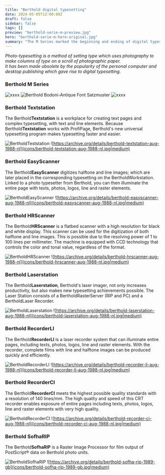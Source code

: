 ```yaml
---
title: "Berthold digital typesetting"
date: 2024-05-05T12:00:00Z
draft: false
sidebar: false
tags: []
preview: "berthold-serie-m-preview.jpg"
hero: "berthold-serie-m-hero-original.jpg"
summary: "The M Series marked the beginning and ending of digital typesetting for H. Berthold AG"
---
```


_Photo-typesetting is a method of setting type which uses photography to make columns of type on a scroll of photographic paper.  
It has been made obsolete by the popularity of the personal computer and desktop publishing which gave rise to digital typesetting._

### Berthold M Series

![xxxx](workstation.jpg)
![Berthold Bodoni-Antique Font Satzmuster](satzmuster.jpg)
![xxxx](berthold-hr-scanner-demo.jpg)

### Berthold Textstation

The Berthold**Textstation** is a workplace for creating text pages and complex typesetting, with text and line elements. Because Berthold**Textstation** works with ProfiPage, Berthold's new universal typesetting program makes typesetting faster and easier.

![Berthold**Teststation**](berthold-textstation.jpg)
![https://archive.org/details/berthold-textstation-aug-1988-nl](icons/berthold-textstation-aug-1988-nl.jpg|medium)

### Berthold EasyScanner

The Berthold**EasyScanner** digitizes halftone and line images; which are later placed in the corresponding typesetting on the BertholdWorkstation. Linked to a photo typesetter from Berthold, you can then illuminate the entire page with texts, photos, logos, line and raster elements.

![Berthold**EasyScanner**](berthold-easyscanner.jpg)
![https://archive.org/details/berthold-easyscanner-aug-1988-nl](icons/berthold-easyscanner-aug-1988-nl.jpg|medium)

### Berthold HRScanner

The Berthold**HRScanner** is a flatbed scanner with a high resolution for black and white display. This scanner can be used for the digitization of both halftone and line images. This is possible due to the resolving power of 1 to 100 lines per millimeter. The machine is equipped with CCD technology that controls the color and tonal value, regardless of the format.

![Berthold**HRScanner**](berthold-hr-scanner.jpg)
![https://archive.org/details/berthold-hrscanner-aug-1988-nl](icons/berthold-hrscanner-aug-1988-nl.jpg|medium)

### Berthold Laserstation

The Berthold**Laserstation**, Berthold's laser imager, not only increases productivity, but also makes new typesetting achievements possible. The Laser Station consists of a BertholdRasterServer (RIP and PC) and a BertholdLaser Recorder.

![Berthold**Laserstation**](berthold-laserstation.jpg)
![https://archive.org/details/berthold-laserstation-aug-1988-nl](icons/berthold-laserstation-aug-1988-nl.jpg|medium)

### Berthold RecorderLI

The Berthold**RecorderLI** is a laser recorder system that can illuminate entire pages, including texts, photos, logos, line and raster elements. With the recorder, complete films with line and halftone images can be produced quickly and efficiently.

![Berthold**RecorderLI**](berthold-recorder-li.jpg)
![https://archive.org/details/berthold-recorder-li-aug-1988-nl](icons/berthold-recorder-li-aug-1988-nl.jpg|medium)

### Berthold RecorderCI

The Berthold**RecorderCI** meets the highest possible quality standards with a resolution of 140 lines/mm. The high quality and speed of this CRT recorder enables exposure of entire pages including texts, photos, logos, line and raster elements with very high quality.

![Berthold**RecorderCI**](berthold-recorder-ci.jpg)
![https://archive.org/details/berthold-recorder-ci-aug-1988-nl](icons/berthold-recorder-ci-aug-1988-nl.jpg|medium)

### Berthold SofhaRIP

The Berthold**SofhaRIP** is a Raster Image Processor for film output of PostScript&reg; data on Berthold photo units.

![Berthold**SofhaRIP**](berthold-sofha-rip.jpg)
![https://archive.org/details/berthold-sofha-rip-1989-gb](icons/berthold-sofha-rip-1989-gb.jpg|medium)
